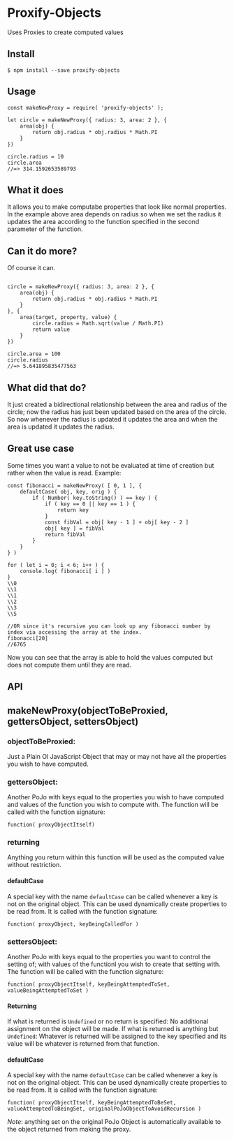 # Proxify-Objects
Uses Proxies to create computed values

## Install
``$ npm install --save proxify-objects ``

## Usage
```` JS
const makeNewProxy = require( 'proxify-objects' );

let circle = makeNewProxy({ radius: 3, area: 2 }, {
    area(obj) {
        return obj.radius * obj.radius * Math.PI
    }
})

circle.radius = 10
circle.area
//=> 314.1592653589793
````
## What it does
It allows you to make computabe properties that look like normal properties. In the example above area depends on radius so when we set the radius it updates the area according to the function specified in the second parameter of the function.
## Can it do more?
Of course it can.
```` JS

circle = makeNewProxy({ radius: 3, area: 2 }, {
    area(obj) {
        return obj.radius * obj.radius * Math.PI
    }
}, {
    area(target, property, value) {
        circle.radius = Math.sqrt(value / Math.PI)
        return value
    }
})

circle.area = 100
circle.radius
//=> 5.641895835477563
````
## What did that do?
It just created a bidirectional relationship between the area and radius of the circle; now the radius has just been updated based on the area of the circle.
So now whenever the radius is updated it updates the area and when the area is updated it updates the radius.

## Great use case
Some times you want a value to not be evaluated at time of creation but rather when the value is read. Example:
```` JS
const fibonacci = makeNewProxy( [ 0, 1 ], {
    defaultCase( obj, key, orig ) {
        if ( Number( key.toString() ) == key ) {
            if ( key == 0 || key == 1 ) {
                return key
            }
            const fibVal = obj[ key - 1 ] + obj[ key - 2 ]
            obj[ key ] = fibVal
            return fibVal
        }
    }
} )

for ( let i = 0; i < 6; i++ ) {
    console.log( fibonacci[ i ] )
}
\\0
\\1
\\1
\\2
\\3
\\5

//OR since it's recursive you can look up any fibonacci number by index via accessing the array at the index.
fibonacci[20]
//6765
````
Now you can see that the array is able to hold the values computed but does not compute them until they are read.

## API
## makeNewProxy(objectToBeProxied, gettersObject, settersObject)

### objectToBeProxied:

 Just a Plain Ol JavaScript Object that may or may not have all the properties you wish to have computed.
 
### gettersObject:

 Another PoJo with keys equal to the properties you wish to have computed and values of the function you wish to compute with. The function will be called with the function signature: 
 
`` function( proxyObjectItself) ``

### returning

 Anything you return within this function will be used as the computed value without restriction.
 
#### defaultCase

 A special key with the name `defaultCase` can be called whenever a key is not on the original object. This can be used dynamically create properties to be read from. It is called with the function signature:
 
 `` function( proxyObject, keyBeingCalledFor ) ``
 
### settersObject:

 Another PoJo with keys equal to the properties you want to control the setting of; with values of the functionl you wish to create that setting with. The function will be called with the function signature:
 
 `` function( proxyObjectItself, keyBeingAttemptedToSet, valueBeingAttemptedToSet ) ``
 
#### Returning
 
 If what is returned is ``Undefined`` or no return is specified:
 	No additional assignment on the object will be made.
 If what is returned is anything but ``Undefined``:
 	Whatever is returned will be assigned to the key specified and its value will be whatever is returned from that function.

#### defaultCase
 
 A special key with the name `defaultCase` can be called whenever a key is not on the original object. This can be used dynamically create properties to be read from. It is called with the function signature:
 
 `` function( proxyObjectItself, keyBeingAttemptedToBeSet, valueAttemptedToBeingSet, originalPoJoObjectToAvoidRecursion ) ``
 
 *Note*: anything set on the original PoJo Object is automatically available to the object returned from making the proxy.
